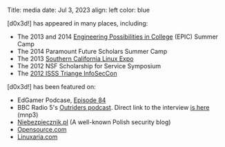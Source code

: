 Title: media
date: Jul 3, 2023
align: left
color: blue

[d0x3d!] has appeared in many places, including:

 - The 2013 and 2014 [Engineering Possibilities in College](https://epic.calpoly.edu/) (EPIC) Summer Camp
 - The 2014 Paramount Future Scholars Summer Camp
 - The 2013 [Southern California Linux Expo](https://www.socallinuxexpo.org/scale11x/presentations/cybersecurity-education-through-non-digital-games)
 - The 2012 NSF Scholarship for Service Symposium
 - The [2012 ISSS Triange InfoSecCon](http://raleigh.issa.org/conference.html)

 [d0x3d!] has been featured on:
 
  - EdGamer Podcase, [Episode 84](http://edreach.us/2013/01/12/edgamer-84-u-s-government-will-not-build-a-death-star/)
  - BBC Radio 5's [Outriders podcast](http://www.bbc.co.uk/podcasts/series/pods). Direct link to the interview [is here](http://downloads.bbc.co.uk/podcasts/fivelive/pods/pods_20130101-0407b.mp3) (mnp3)
  - [Niebezpiecznik.pl](http://niebezpiecznik.pl/post/d0x3d-gra-o-hackerach-idealna-na-zimowe-wieczory/) (A well-known Polish security blog)
  - [Opensource.com](http://opensource.com/life/13/1/open-source-board-game-about-network-security-d0x3d)
  - [Linuxaria.com](http://linuxaria.com/recensioni/an-open-source-board-game-about-network-security-d0x3d)
